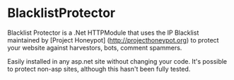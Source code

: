 BlacklistProtector
==================

Blacklist Protector is a .Net HTTPModule that uses the IP Blacklist maintained by [Project Honeypot] (http://projecthoneypot.org) to protect your website against harvestors, bots, comment spammers.

Easily installed in any asp.net site without changing your code. It's possible to protect non-asp sites, although this hasn't been fully tested.
